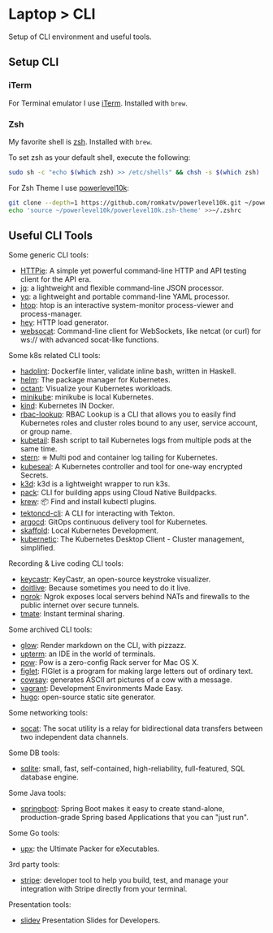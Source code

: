 # Laptop > CLI

Setup of CLI environment and useful tools.

## Setup CLI

### iTerm

For Terminal emulator I use [iTerm](https://iterm2.com/). Installed with `brew`.

### Zsh

My favorite shell is [zsh](https://www.zsh.org/). Installed with `brew`.

To set zsh as your default shell, execute the following:

```sh
sudo sh -c "echo $(which zsh) >> /etc/shells" && chsh -s $(which zsh)
```

For Zsh Theme I use [powerlevel10k](https://github.com/romkatv/powerlevel10k):

```sh
git clone --depth=1 https://github.com/romkatv/powerlevel10k.git ~/powerlevel10k
echo 'source ~/powerlevel10k/powerlevel10k.zsh-theme' >>~/.zshrc
```




## Useful CLI Tools

Some generic CLI tools:

* [HTTPie](https://httpie.io/): A simple yet powerful command-line HTTP and API testing client for the API era.
* [jq](https://stedolan.github.io/jq/): a lightweight and flexible command-line JSON processor.
* [yq](https://mikefarah.gitbook.io/yq/): a lightweight and portable command-line YAML processor.
* [htop](https://github.com/htop-dev/htop): htop is an interactive system-monitor process-viewer and process-manager.
* [hey](https://github.com/rakyll/hey): HTTP load generator.
* [websocat](https://github.com/vi/websocat): Command-line client for WebSockets, like netcat (or curl) for ws:// with advanced socat-like functions.

Some k8s related CLI tools:

* [hadolint](https://github.com/hadolint/hadolint): Dockerfile linter, validate inline bash, written in Haskell.
* [helm](https://helm.sh/): The package manager for Kubernetes.
* [octant](https://octant.dev/): Visualize your Kubernetes workloads.
* [minikube](https://minikube.sigs.k8s.io/docs/start/): minikube is local Kubernetes.
* [kind](https://github.com/kubernetes-sigs/kind): Kubernetes IN Docker.
* [rbac-lookup](https://github.com/FairwindsOps/rbac-lookup): RBAC Lookup is a CLI that allows you to easily find Kubernetes roles and cluster roles bound to any user, service account, or group name.
* [kubetail](https://github.com/johanhaleby/kubetail): Bash script to tail Kubernetes logs from multiple pods at the same time.
* [stern](https://github.com/wercker/stern): ⎈ Multi pod and container log tailing for Kubernetes.
* [kubeseal](https://github.com/bitnami-labs/sealed-secrets): A Kubernetes controller and tool for one-way encrypted Secrets.
* [k3d](https://k3d.io/): k3d is a lightweight wrapper to run k3s.
* [pack](https://buildpacks.io/): CLI for building apps using Cloud Native Buildpacks.
* [krew](https://github.com/kubernetes-sigs/krew): 📦 Find and install kubectl plugins.
* [tektoncd-cli](https://github.com/tektoncd/cli): A CLI for interacting with Tekton.
* [argocd](https://argo-cd.readthedocs.io/en/stable/cli_installation/): GitOps continuous delivery tool for Kubernetes.
* [skaffold](https://skaffold.dev/): Local Kubernetes Development.
* [kubernetic](https://www.kubernetic.com/): The Kubernetes Desktop Client - Cluster management, simplified.

Recording & Live coding CLI tools:

* [keycastr](https://github.com/keycastr/keycastr): KeyCastr, an open-source keystroke visualizer.
* [doitlive](https://doitlive.readthedocs.io/en/stable/): Because sometimes you need to do it live.
* [ngrok](https://ngrok.com/): Ngrok exposes local servers behind NATs and firewalls to the public internet over secure tunnels.
* [tmate](https://tmate.io/): Instant terminal sharing.

Some archived CLI tools:

* [glow](https://github.com/charmbracelet/glow): Render markdown on the CLI, with pizzazz.
* [upterm](https://github.com/railsware/upterm): an IDE in the world of terminals.
* [pow](http://pow.cx/): Pow is a zero-config Rack server for Mac OS X.
* [figlet](http://www.figlet.org/): FIGlet is a program for making large letters out of ordinary text.
* [cowsay](https://en.wikipedia.org/wiki/Cowsay): generates ASCII art pictures of a cow with a message.
* [vagrant](https://www.vagrantup.com/): Development Environments Made Easy.
* [hugo](https://gohugo.io/): open-source static site generator.

Some networking tools:

* [socat](https://www.redhat.com/sysadmin/getting-started-socat): The socat utility is a relay for bidirectional data transfers between two independent data channels.

Some DB tools:

* [sqlite](https://www.sqlite.org/index.html): small, fast, self-contained, high-reliability, full-featured, SQL database engine.

Some Java tools:

* [springboot](https://spring.io/projects/spring-boot): Spring Boot makes it easy to create stand-alone, production-grade Spring based Applications that you can "just run".

Some Go tools:

* [upx](https://upx.github.io/): the Ultimate Packer for eXecutables.

3rd party tools:

* [stripe](https://stripe.com/docs/stripe-cli): developer tool to help you build, test, and manage your integration with Stripe directly from your terminal.

Presentation tools:

* [slidev](https://sli.dev/) Presentation Slides for Developers.
